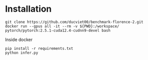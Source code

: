 # Installation

```
git clone https://github.com/ducviet00/benchmark-florence-2.git
docker run --gpus all -it --rm -v ${PWD}:/workspace/ pytorch/pytorch:2.5.1-cuda12.4-cudnn9-devel bash
```

Inside docker

```
pip install -r requirements.txt
python infer.py
```
